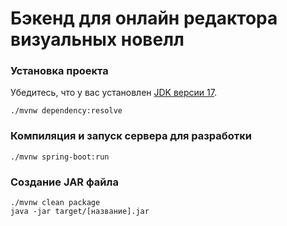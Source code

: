 # Бэкенд для онлайн редактора визуальных новелл

### Установка проекта

Убедитесь, что у вас установлен [JDK версии 17](https://www.oracle.com/java/technologies/downloads/).

```
./mvnw dependency:resolve
```

### Компиляция и запуск сервера для разработки

```
./mvnw spring-boot:run
```

### Создание JAR файла

```
./mvnw clean package
java -jar target/[название].jar
```
